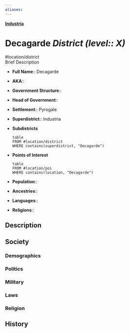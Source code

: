 ```yaml
---
aliases: 
---
```

**[Industria](Industria.md)**
# Decagarde *District (level:: X)*
#location/district  
Brief Description

- **Full Name**:: Decagarde
- **AKA**:: 
- **Government Structure**:: 
- **Head of Government**:: 

- **Settlement**:: Pyrogale
- **Superdistrict**:: Industria
- **Subdistricts**
	```dataview
	table
	FROM #location/district 
	WHERE contains(superdistrict, "Decagarde")
	```
- **Points of Interest**
	```dataview
	table
	FROM #location/poi 
	WHERE contains(location, "Decagarde")
	```

- **Population**:: 
- **Ancestries**:: 
- **Languages**:: 
- **Religions**:: 

## Description

## Society
### Demographics

### Politics

### Military

### Laws

### Religion

## History